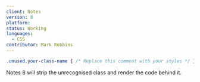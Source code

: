 ```yaml
---
client: Notes
version: 8
platform:
status: Working
languages:
  - CSS
contributor: Mark Robbins
---
```


```css
.unused.your-class-name { /* Replace this comment with your styles */ }
```

Notes 8 will strip the unrecognised class and render the code behind it.
